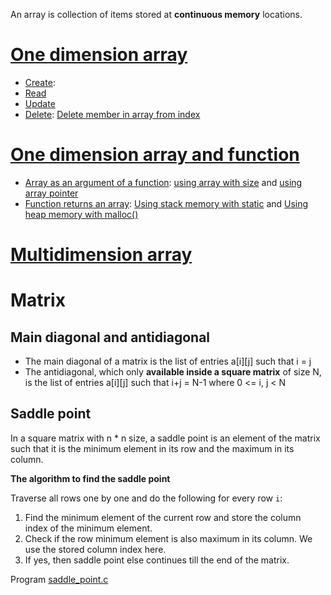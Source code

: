 An array is collection of items stored at **continuous memory** locations.

# [One dimension array](One%20dimension%20array)

* [Create](One%20dimension%20array/Create.md): 
* [Read](One%20dimension%20array/Read.md)
* [Update](One%20dimension%20array.md#update)
* [Delete](One%20dimension%20array.md#delete): [Delete member in array from index](delete.c)

# [One dimension array and function](One%20dimension%20array%20and%20function.md)
* [Array as an argument of a function](One%20dimension%20array%20and%20function.md#array-as-an-argument-of-a-function): [using array with size]() and [using array pointer]()
* [Function returns an array](): [Using stack memory with static]() and [Using heap memory with malloc()]()

# [Multidimension array](Multidimension%20array)

# Matrix
## Main diagonal and antidiagonal 
* The main diagonal of a matrix is the list of entries a[i][j] such that i = j
* The antidiagonal, which only **available inside a square matrix** of size N, is the list of entries a[i][j] such that i+j = N-1 where 0 <= i, j < N

## Saddle point

In a square matrix with n * n size, a saddle point is an element of the matrix such that it is the minimum element in its row and the maximum in its column. 

**The algorithm to find the saddle point**

Traverse all rows one by one and do the following for every row ``i``:  

1. Find the minimum element of the current row and store the column index of the minimum element.
2. Check if the row minimum element is also maximum in its column. We use the stored column index here.
3. If yes, then saddle point else continues till the end of the matrix.

Program [saddle_point.c](https://github.com/TranPhucVinh/C/blob/master/Algorithms/saddle_point.c)
